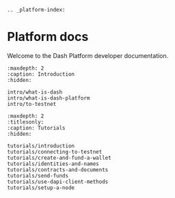 ```{eval-rst}
.. _platform-index:
```

# Platform docs

Welcome to the Dash Platform developer documentation.

```{toctree}
:maxdepth: 2
:caption: Introduction
:hidden:

intro/what-is-dash
intro/what-is-dash-platform
intro/to-testnet
```

```{toctree}
:maxdepth: 2
:titlesonly:
:caption: Tutorials
:hidden:

tutorials/introduction
tutorials/connecting-to-testnet
tutorials/create-and-fund-a-wallet
tutorials/identities-and-names
tutorials/contracts-and-documents
tutorials/send-funds
tutorials/use-dapi-client-methods
tutorials/setup-a-node
```
